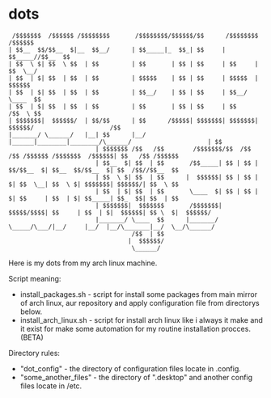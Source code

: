 # dots
```
 /$$$$$$$  /$$$$$$ /$$$$$$$$       /$$$$$$$$/$$$$$$/$$      /$$$$$$$$ /$$$$$$                                        
| $$__  $$/$$__  $|__  $$__/      | $$_____|_  $$_| $$     | $$_____//$$__  $$                                       
| $$  \ $| $$  \ $$  | $$         | $$       | $$ | $$     | $$     | $$  \__/                                       
| $$  | $| $$  | $$  | $$         | $$$$$    | $$ | $$     | $$$$$  |  $$$$$$                                        
| $$  | $| $$  | $$  | $$         | $$__/    | $$ | $$     | $$__/   \____  $$                                       
| $$  | $| $$  | $$  | $$         | $$       | $$ | $$     | $$      /$$  \ $$                                       
| $$$$$$$|  $$$$$$/  | $$/$$      | $$      /$$$$$| $$$$$$$| $$$$$$$|  $$$$$$/                     /$$               
|_______/ \______/   |__| $$      |__/     |______|________|________/\______/                     | $$               
                        | $$$$$$$ /$$   /$$        /$$$$$$$/$$  /$$  /$$ /$$$$$$ /$$$$$$$  /$$$$$$| $$   /$$ /$$$$$$ 
                        | $$__  $| $$  | $$       /$$_____| $$ | $$ | $$/$$__  $| $$__  $$/$$__  $| $$  /$$//$$__  $$
                        | $$  \ $| $$  | $$      |  $$$$$$| $$ | $$ | $| $$  \__| $$  \ $| $$$$$$$| $$$$$$/| $$  \ $$
                        | $$  | $| $$  | $$       \____  $| $$ | $$ | $| $$     | $$  | $| $$_____| $$_  $$| $$  | $$
                        | $$$$$$$|  $$$$$$$       /$$$$$$$|  $$$$$/$$$$| $$     | $$  | $|  $$$$$$| $$ \  $|  $$$$$$/
                        |_______/ \____  $$      |_______/ \_____/\___/|__/     |__/  |__/\_______|__/  \__/\______/ 
                                  /$$  | $$                                                                          
                                 |  $$$$$$/                                                                          
                                  \______/
```
Here is my dots from my arch linux machine.

Script meaning:
  - install_packages.sh - script for install some packages from main mirror of arch linux, aur repository and apply configuration file from directorys below.
  - install_arch_linux.sh - script for install arch linux like i always it make and it exist for make some automation for my routine installation procces. (BETA) 

Directory rules:
 - "dot_config" - the directory of configuration files locate in .config.
 - "some_another_files" - the directory of ".desktop" and another config files locate in /etc.
